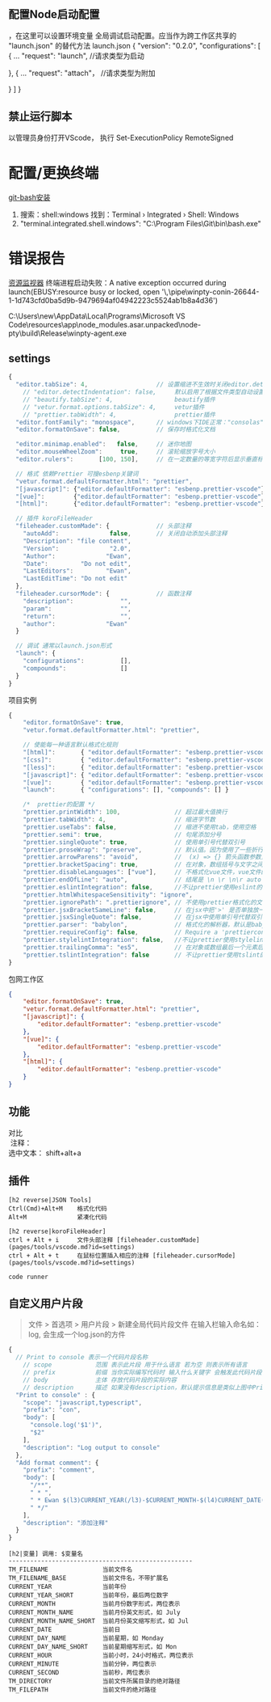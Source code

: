 
## 配置Node启动配置
，在这里可以设置环境变量
全局调试启动配置。应当作为跨工作区共享的 \"launch.json\" 的替代方法
launch.json
{
 "version": "0.2.0",
 "configurations": [
  {
   ...
   "request": "launch", //请求类型为启动
 
  },
  {
  ...
   "request": "attach"， //请求类型为附加
 
  }
 ]
}




## 禁止运行脚本
以管理员身份打开VScode，
执行 Set-ExecutionPolicy RemoteSigned
# 配置/更换终端
[git-bash安装](../git/)
1. 搜索：shell:windows 找到：Terminal › Integrated › Shell: Windows
2. "terminal.integrated.shell.windows": "C:\\Program Files\\Git\\bin\\bash.exe"
# 错误报告
[资源监视器](../platform/)
终端进程启动失败：A native exception occurred during launch(EBUSY:resource busy or locked, open '\\,\pipe\winpty-conin-26644-1-1d743cfd0ba5d9b-9479694af04942223c5524ab1b8a4d36')

C:\Users\new\AppData\Local\Programs\Microsoft VS Code\resources\app\node_modules.asar.unpacked\node-pty\build\Release\winpty-agent.exe



## settings

```js
{  
  "editor.tabSize": 4,                   // 设置缩进不生效时关闭editor.detectIndentation 插件设置优先,再不行应如下插件设置
    // "editor.detectIndentation": false,     默认启用了根据文件类型自动设置tabSize
    // "beautify.tabSize": 4,                 beautify插件
    // "vetur.format.options.tabSize": 4,     vetur插件
    // "prettier.tabWidth": 4,                prettier插件
  "editor.fontFamily": "monospace",      // windows下IDE正常："consolas"
  "editor.formatOnSave": false,          // 保存时格式化文档

  "editor.minimap.enabled":   false,     // 迷你地图
  "editor.mouseWheelZoom":     true,     // 滚轮缩放字号大小
  "editor.rulers":       [100, 150],     // 在一定数量的等宽字符后显示垂直标尺

  // 格式 依赖Prettier 可搜esbenp关键词
  "vetur.format.defaultFormatter.html": "prettier",
  "[javascript]": {"editor.defaultFormatter": "esbenp.prettier-vscode"},
  "[vue]":        {"editor.defaultFormatter": "esbenp.prettier-vscode"},
  "[html]":       {"editor.defaultFormatter": "esbenp.prettier-vscode"},

  // 插件 koroFileHeader
  "fileheader.customMade": {             // 头部注释
    "autoAdd":              false,       // 关闭自动添加头部注释
    "Description": "file content",
    "Version":              "2.0",
    "Author":              "Ewan",
    "Date":         "Do not edit",
    "LastEditors":         "Ewan",
    "LastEditTime": "Do not edit"
  },
  "fileheader.cursorMode": {             // 函数注释
    "description":             "",
    "param":                   "",
    "return":                  "",
    "author":              "Ewan"
  }

  // 调试 通常以launch.json形式
  "launch": {
    "configurations":          [],
    "compounds":               []
  }
}
```

项目实例
```js
{
    "editor.formatOnSave": true,
    "vetur.format.defaultFormatter.html": "prettier",

    // 使能每一种语言默认格式化规则
    "[html]":       { "editor.defaultFormatter": "esbenp.prettier-vscode" },
    "[css]":        { "editor.defaultFormatter": "esbenp.prettier-vscode" },
    "[less]":       { "editor.defaultFormatter": "esbenp.prettier-vscode" },
    "[javascript]": { "editor.defaultFormatter": "esbenp.prettier-vscode" },
    "[vue]":        { "editor.defaultFormatter": "esbenp.prettier-vscode" },    
    "launch":       { "configurations": [], "compounds": [] }

    /*  prettier的配置 */
    "prettier.printWidth": 100,               // 超过最大值换行
    "prettier.tabWidth": 4,                   // 缩进字节数
    "prettier.useTabs": false,                // 缩进不使用tab，使用空格
    "prettier.semi": true,                    // 句尾添加分号
    "prettier.singleQuote": true,             // 使用单引号代替双引号
    "prettier.proseWrap": "preserve",         // 默认值。因为使用了一些折行敏感型的渲染器（如GitHub comment）而按照markdown文本样式进行折行
    "prettier.arrowParens": "avoid",          //  (x) => {} 箭头函数参数只有一个时是否要有小括号。avoid：省略括号
    "prettier.bracketSpacing": true,          // 在对象，数组括号与文字之间加空格 "{ foo: bar }"
    "prettier.disableLanguages": ["vue"],     // 不格式化vue文件，vue文件的格式化单独设置
    "prettier.endOfLine": "auto",             // 结尾是 \n \r \n\r auto
    "prettier.eslintIntegration": false,      //不让prettier使用eslint的代码格式进行校验
    "prettier.htmlWhitespaceSensitivity": "ignore",
    "prettier.ignorePath": ".prettierignore", // 不使用prettier格式化的文件填写在项目的.prettierignore文件中
    "prettier.jsxBracketSameLine": false,     // 在jsx中把'>' 是否单独放一行
    "prettier.jsxSingleQuote": false,         // 在jsx中使用单引号代替双引号
    "prettier.parser": "babylon",             // 格式化的解析器，默认是babylon
    "prettier.requireConfig": false,          // Require a 'prettierconfig' to format prettier
    "prettier.stylelintIntegration": false,   //不让prettier使用stylelint的代码格式进行校验
    "prettier.trailingComma": "es5",          // 在对象或数组最后一个元素后面是否加逗号（在ES5中加尾逗号）
    "prettier.tslintIntegration": false       // 不让prettier使用tslint的代码格式进行校验
}

```

包网工作区
```json
{
    "editor.formatOnSave": true,
    "vetur.format.defaultFormatter.html": "prettier",
    "[javascript]": {
        "editor.defaultFormatter": "esbenp.prettier-vscode"
    },
    "[vue]": {
        "editor.defaultFormatter": "esbenp.prettier-vscode"
    },
    "[html]": {
        "editor.defaultFormatter": "esbenp.prettier-vscode"
    }
}
```

## 功能

对比<br>
<img :src="$withBase('images/compare.jpg')">
注释：<br>
   选中文本： shift+alt+a<br>

## 插件

```O table link
[h2 reverse|JSON Tools]
Ctrl(Cmd)+Alt+M    格式化代码
Alt+M              紧凑化代码

[h2 reverse|koroFileHeader]
ctrl + Alt + i     文件头部注释 [fileheader.customMade](pages/tools/vscode.md?id=settings)
ctrl + Alt + t     在鼠标位置插入相应的注释 [fileheader.cursorMode](pages/tools/vscode.md?id=settings)

code runner
```

## 自定义用户片段
> 文件 > 首选项 > 用户片段 > 新建全局代码片段文件 
在输入栏输入命名如：log, 会生成一个log.json的方件
```js
{
  // Print to console 表示一个代码片段名称
	// scope            范围 表示此片段 用于什么语言 若为空 则表示所有语言
	// prefix           前缀 当你实际编写代码时 输入什么关键字 会触发此代码片段 如 con
	// body             主体 存放代码片段的实际内容
	// description      描述 如果没有description，默认提示信息是类似上图中Print to console一样的信息
  "Print to console" : {        
    "scope": "javascript,typescript",
    "prefix": "con",
    "body": [
      "console.log('$1')",
      "$2"
    ],
    "description": "Log output to console"
  },
  "Add format comment": {
    "prefix": "comment",
    "body": [
      "/**",
      " * ",
      " * Ewan $(l3)CURRENT_YEAR(/l3)-$CURRENT_MONTH-$(l4)CURRENT_DATE(/l4) $CURRENT_HOUR:$(l5)CURRENT_MINUTE(/l5)",
      " */"
    ],
    "description": "添加注释"
  }
}
```


```table
[h2|变量] 调用: $变量名
---------------------------------------------------
TM_FILENAME               当前文件名
TM_FILENAME_BASE          当前文件名，不带扩展名
CURRENT_YEAR              当前年份
CURRENT_YEAR_SHORT        当前年份，最后两位数字
CURRENT_MONTH             当前月份数字形式，两位表示
CURRENT_MONTH_NAME        当前月份英文形式，如 July
CURRENT_MONTH_NAME_SHORT  当前月份英文缩写形式，如 Jul
CURRENT_DATE              当前日
CURRENT_DAY_NAME          当前星期，如 Monday
CURRENT_DAY_NAME_SHORT    当前星期缩写形式，如 Mon
CURRENT_HOUR              当前小时，24小时格式，两位表示
CURRENT_MINUTE            当前分钟，两位表示
CURRENT_SECOND            当前秒，两位表示
TM_DIRECTORY              当前文件所属目录的绝对路径
TM_FILEPATH               当前文件的绝对路径
```
